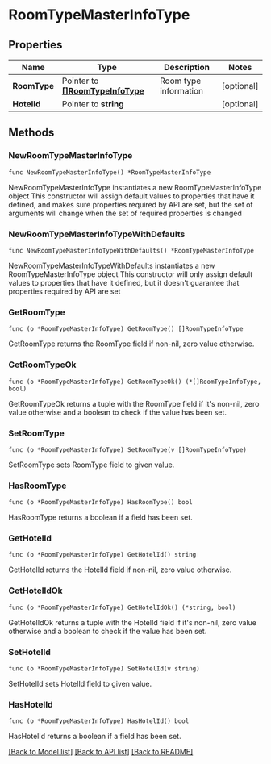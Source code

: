 # RoomTypeMasterInfoType

## Properties

Name | Type | Description | Notes
------------ | ------------- | ------------- | -------------
**RoomType** | Pointer to [**[]RoomTypeInfoType**](RoomTypeInfoType.md) | Room type information | [optional] 
**HotelId** | Pointer to **string** |  | [optional] 

## Methods

### NewRoomTypeMasterInfoType

`func NewRoomTypeMasterInfoType() *RoomTypeMasterInfoType`

NewRoomTypeMasterInfoType instantiates a new RoomTypeMasterInfoType object
This constructor will assign default values to properties that have it defined,
and makes sure properties required by API are set, but the set of arguments
will change when the set of required properties is changed

### NewRoomTypeMasterInfoTypeWithDefaults

`func NewRoomTypeMasterInfoTypeWithDefaults() *RoomTypeMasterInfoType`

NewRoomTypeMasterInfoTypeWithDefaults instantiates a new RoomTypeMasterInfoType object
This constructor will only assign default values to properties that have it defined,
but it doesn't guarantee that properties required by API are set

### GetRoomType

`func (o *RoomTypeMasterInfoType) GetRoomType() []RoomTypeInfoType`

GetRoomType returns the RoomType field if non-nil, zero value otherwise.

### GetRoomTypeOk

`func (o *RoomTypeMasterInfoType) GetRoomTypeOk() (*[]RoomTypeInfoType, bool)`

GetRoomTypeOk returns a tuple with the RoomType field if it's non-nil, zero value otherwise
and a boolean to check if the value has been set.

### SetRoomType

`func (o *RoomTypeMasterInfoType) SetRoomType(v []RoomTypeInfoType)`

SetRoomType sets RoomType field to given value.

### HasRoomType

`func (o *RoomTypeMasterInfoType) HasRoomType() bool`

HasRoomType returns a boolean if a field has been set.

### GetHotelId

`func (o *RoomTypeMasterInfoType) GetHotelId() string`

GetHotelId returns the HotelId field if non-nil, zero value otherwise.

### GetHotelIdOk

`func (o *RoomTypeMasterInfoType) GetHotelIdOk() (*string, bool)`

GetHotelIdOk returns a tuple with the HotelId field if it's non-nil, zero value otherwise
and a boolean to check if the value has been set.

### SetHotelId

`func (o *RoomTypeMasterInfoType) SetHotelId(v string)`

SetHotelId sets HotelId field to given value.

### HasHotelId

`func (o *RoomTypeMasterInfoType) HasHotelId() bool`

HasHotelId returns a boolean if a field has been set.


[[Back to Model list]](../README.md#documentation-for-models) [[Back to API list]](../README.md#documentation-for-api-endpoints) [[Back to README]](../README.md)


